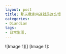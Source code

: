 ```yaml
---
layout: post
title: 那天我家网速就是这么慢
categories:
- Diandian
tags:
- 日常生活, 
---
```

!\[Image 1\]\[\] \[Image 1\]: